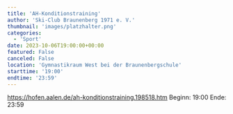 ```yaml
---
title: 'AH-Konditionstraining'
author: 'Ski-Club Braunenberg 1971 e. V.'
thumbnail: 'images/platzhalter.png'
categories:
  - 'Sport'
date: 2023-10-06T19:00:00+00:00
featured: False
canceled: False
location: 'Gymnastikraum West bei der Braunenbergschule'
starttime: '19:00'
endtime: '23:59'
---
```

https://hofen.aalen.de/ah-konditionstraining.198518.htm
Beginn: 19:00
 Ende: 23:59
